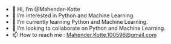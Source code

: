 - 👋 Hi, I’m @Mahender-Kotte
- 👀 I’m interested in Python and Machine Learning.
- 🌱 I’m currently learning Python and Machine Learning.
- 💞️ I’m looking to collaborate on Python and Machine Learning.
- 📫 How to reach me : Mahender.Kotte.100596@gmail.com


